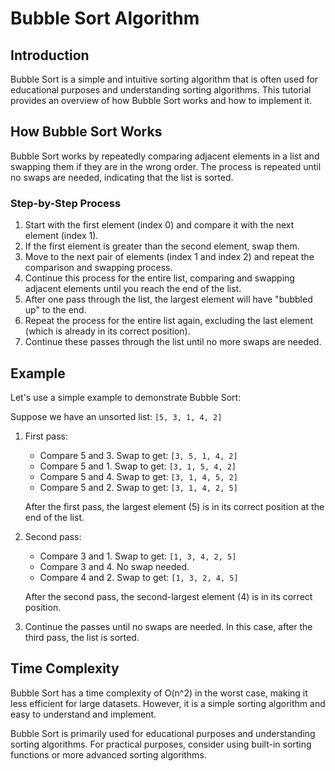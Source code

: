 # Bubble Sort Algorithm

## Introduction

Bubble Sort is a simple and intuitive sorting algorithm that is often used for educational purposes and understanding sorting algorithms. This tutorial provides an overview of how Bubble Sort works and how to implement it.

## How Bubble Sort Works

Bubble Sort works by repeatedly comparing adjacent elements in a list and swapping them if they are in the wrong order. The process is repeated until no swaps are needed, indicating that the list is sorted.

### Step-by-Step Process

1. Start with the first element (index 0) and compare it with the next element (index 1).
2. If the first element is greater than the second element, swap them.
3. Move to the next pair of elements (index 1 and index 2) and repeat the comparison and swapping process.
4. Continue this process for the entire list, comparing and swapping adjacent elements until you reach the end of the list.
5. After one pass through the list, the largest element will have "bubbled up" to the end.
6. Repeat the process for the entire list again, excluding the last element (which is already in its correct position).
7. Continue these passes through the list until no more swaps are needed.

## Example

Let's use a simple example to demonstrate Bubble Sort:

Suppose we have an unsorted list: `[5, 3, 1, 4, 2]`

1. First pass:

   - Compare 5 and 3. Swap to get: `[3, 5, 1, 4, 2]`
   - Compare 5 and 1. Swap to get: `[3, 1, 5, 4, 2]`
   - Compare 5 and 4. Swap to get: `[3, 1, 4, 5, 2]`
   - Compare 5 and 2. Swap to get: `[3, 1, 4, 2, 5]`

   After the first pass, the largest element (5) is in its correct position at the end of the list.

2. Second pass:

   - Compare 3 and 1. Swap to get: `[1, 3, 4, 2, 5]`
   - Compare 3 and 4. No swap needed.
   - Compare 4 and 2. Swap to get: `[1, 3, 2, 4, 5]`

   After the second pass, the second-largest element (4) is in its correct position.

3. Continue the passes until no swaps are needed. In this case, after the third pass, the list is sorted.

## Time Complexity

Bubble Sort has a time complexity of O(n^2) in the worst case, making it less efficient for large datasets. However, it is a simple sorting algorithm and easy to understand and implement.

Bubble Sort is primarily used for educational purposes and understanding sorting algorithms. For practical purposes, consider using built-in sorting functions or more advanced sorting algorithms.

